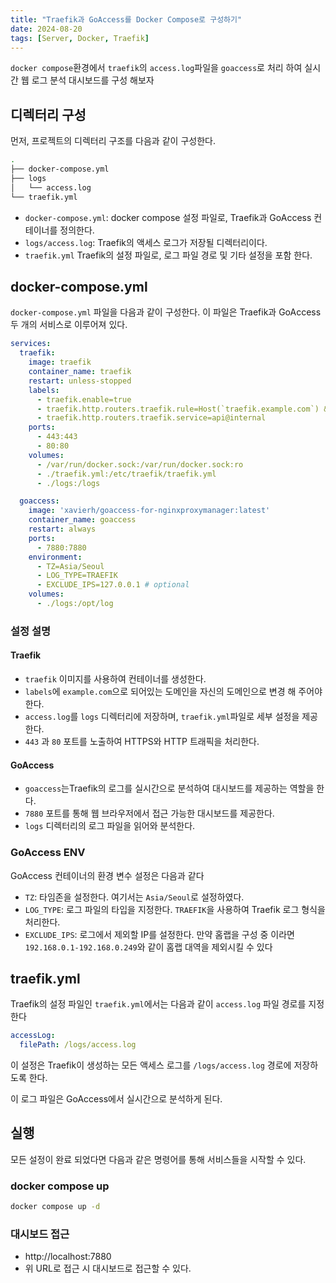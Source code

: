 ```yaml
---
title: "Traefik과 GoAccess를 Docker Compose로 구성하기"
date: 2024-08-20
tags: [Server, Docker, Traefik]
---
```


`docker compose`환경에서 `traefik`의 `access.log`파일을 `goaccess`로 처리 하여 실시간 웹 로그 분석 대시보드를 구성 해보자

## 디렉터리 구성

먼저, 프로젝트의 디렉터리 구조를 다음과 같이 구성한다.

```bash
.
├── docker-compose.yml
├── logs
│   └── access.log
└── traefik.yml
```

- `docker-compose.yml`: docker compose 설정 파일로, Traefik과 GoAccess 컨테이너를 정의한다.
- `logs/access.log`: Traefik의 액세스 로그가 저장될 디렉터리이다.
- `traefik.yml` Traefik의 설정 파일로, 로그 파일 경로 및 기타 설정을 포함 한다.

## docker-compose.yml

`docker-compose.yml` 파일을 다음과 같이 구성한다. 이 파일은 Traefik과 GoAccess 두 개의 서비스로 이루어져 있다.

```yml
services:
  traefik:
    image: traefik
    container_name: traefik
    restart: unless-stopped
    labels:
      - traefik.enable=true
      - traefik.http.routers.traefik.rule=Host(`traefik.example.com`) && PathPrefix(`/api`) || Host(`traefik.example.com`) && PathPrefix(`/dashboard`)
      - traefik.http.routers.traefik.service=api@internal
    ports:
      - 443:443
      - 80:80
    volumes:
      - /var/run/docker.sock:/var/run/docker.sock:ro
      - ./traefik.yml:/etc/traefik/traefik.yml
      - ./logs:/logs

  goaccess:
    image: 'xavierh/goaccess-for-nginxproxymanager:latest'
    container_name: goaccess
    restart: always
    ports:
      - 7880:7880
    environment:
      - TZ=Asia/Seoul
      - LOG_TYPE=TRAEFIK
      - EXCLUDE_IPS=127.0.0.1 # optional
    volumes:
      - ./logs:/opt/log
```
### 설정 설명

#### Traefik

- `traefik` 이미지를 사용하여 컨테이너를 생성한다.
- `labels`에 `example.com`으로 되어있는 도메인을 자신의 도메인으로 변경 해 주어야 한다.
- `access.log`를 `logs` 디렉터리에 저장하며, `traefik.yml`파일로 세부 설정을 제공한다.
- `443` 과 `80` 포트를 노출하여 HTTPS와 HTTP 트래픽을 처리한다.

#### GoAccess

- `goaccess`는Traefik의 로그를 실시간으로 분석하여 대시보드를 제공하는 역할을 한다.
- `7880` 포트를 통해 웹 브라우저에서 접근 가능한 대시보드를 제공한다.
- `logs` 디렉터리의 로그 파일을 읽어와 분석한다.

### GoAccess ENV

GoAccess 컨테이너의 환경 변수 설정은 다음과 같다

- `TZ`: 타임존을 설정한다. 여기서는 `Asia/Seoul`로 설정하였다.
- `LOG_TYPE`: 로그 파일의 타입을 지정한다. `TRAEFIK`을 사용하여 Traefik 로그 형식을 처리한다.
- `EXCLUDE_IPS`: 로그에서 제외할 IP를 설정한다. 만약 홈랩을 구성 중 이라면 `192.168.0.1-192.168.0.249`와 같이 홈랩 대역을 제외시킬 수 있다

## traefik.yml

Traefik의 설정 파일인 `traefik.yml`에서는 다음과 같이 `access.log` 파일 경로를 지정한다

```yml
accessLog:
  filePath: /logs/access.log
```

이 설정은 Traefik이 생성하는 모든 액세스 로그를 `/logs/access.log` 경로에 저장하도록 한다. 

이 로그 파일은 GoAccess에서 실시간으로 분석하게 된다.

## 실행

모든 설정이 완료 되었다면 다음과 같은 명령어를 통해 서비스들을 시작할 수 있다.

### docker compose up

```bash
docker compose up -d
```

### 대시보드 접근

- http://localhost:7880
- 위 URL로 접근 시 대시보드로 접근할 수 있다.